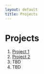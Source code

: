 ```yaml
---
layout: default
title: Projects
---
```


# Projects

1. [Project 1](Projects/project1.md)
2. [Project 2](Projects/project2.md)
3. TBD
4. TBD
